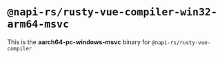 # `@napi-rs/rusty-vue-compiler-win32-arm64-msvc`

This is the **aarch64-pc-windows-msvc** binary for `@napi-rs/rusty-vue-compiler`
